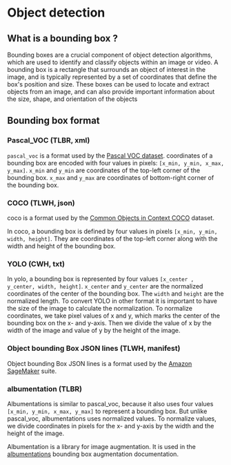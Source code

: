 # Object detection

## What is a bounding box ?

Bounding boxes are a crucial component of object detection algorithms, which are used to identify and classify objects within an image or video. A bounding box is a rectangle that surrounds an object of interest in the image, and is typically represented by a set of coordinates that define the box's position and size. These boxes can be used to locate and extract objects from an image, and can also provide important information about the size, shape, and orientation of the objects

## Bounding box format

### Pascal_VOC (TLBR, xml)

`pascal_voc` is a format used by the [Pascal VOC dataset](http://host.robots.ox.ac.uk/pascal/VOC/). coordinates of a bounding box are encoded with four values in pixels: `[x_min, y_min, x_max, y_max]`. `x_min` and `y_min` are coordinates of the top-left corner of the bounding box. `x_max` and `y_max` are coordinates of bottom-right corner of the bounding box.

### COCO (TLWH, json)

coco is a format used by the [Common Objects in Context COCO](http://cocodataset.org/) dataset.

In coco, a bounding box is defined by four values in pixels `[x_min, y_min, width, height]`. They are coordinates of the top-left corner along with the width and height of the bounding box.

### YOLO (CWH, txt)

In yolo, a bounding box is represented by four values `[x_center , y_center, width, height]`. `x_center` and `y_center` are the normalized coordinates of the center of the bounding box. The `width` and `height` are the normalized length. To convert YOLO in other format it is important to have the size of the image to calculate the normalization.
To normalize coordinates, we take pixel values of x and y, which marks the center of the bounding box on the x- and y-axis. Then we divide the value of x by the width of the image and value of y by the height of the image.

### Object bounding Box JSON lines (TLWH, manifest)

Object bounding Box JSON lines is a format used by the [Amazon SageMaker](https://docs.aws.amazon.com/sagemaker/latest/dg/sms-data.html) suite.

### albumentation (TLBR)

Albumentations is similar to pascal_voc, because it also uses four values `[x_min, y_min, x_max, y_max]` to represent a bounding box. But unlike pascal_voc, albumentations uses normalized values. To normalize values, we divide coordinates in pixels for the x- and y-axis by the width and the height of the image.

Albumentation is a library for image augmentation. It is used in the [albumentations](https://albumentations.ai/docs/getting_started/bounding_boxes_augmentation/) bounding box augmentation documentation.
